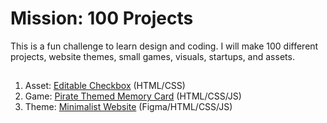 <h1>Mission: 100 Projects</h1>
This is a fun challenge to learn design and coding. I will make 100 different projects, website themes, small games, visuals, startups, and assets. 

##
1. Asset: [Editable Checkbox](https://melanielaporte.github.io/asset-Editable-Checkbox/) (HTML/CSS)
2. Game: [Pirate Themed Memory Card](https://editting-lively-shell-121.vscodeedu.app/) (HTML/CSS/JS)
3. Theme: [Minimalist Website](https://pecan-devoted-stream-948.vscodeedu.app/index.html) (Figma/HTML/CSS/JS)
